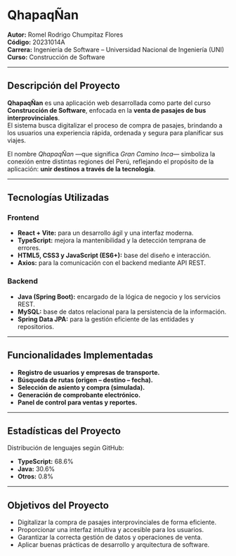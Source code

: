 # QhapaqÑan 

**Autor:** Romel Rodrigo Chumpitaz Flores  
**Código:** 20231014A  
**Carrera:** Ingeniería de Software – Universidad Nacional de Ingeniería (UNI)  
**Curso:** Construcción de Software  

---

## Descripción del Proyecto  
**QhapaqÑan** es una aplicación web desarrollada como parte del curso **Construcción de Software**, enfocada en la **venta de pasajes de bus interprovinciales**.  
El sistema busca digitalizar el proceso de compra de pasajes, brindando a los usuarios una experiencia rápida, ordenada y segura para planificar sus viajes.  

El nombre *QhapaqÑan* —que significa *Gran Camino Inca*— simboliza la conexión entre distintas regiones del Perú, reflejando el propósito de la aplicación: **unir destinos a través de la tecnología**.

---

## Tecnologías Utilizadas  

### Frontend  
- **React + Vite:** para un desarrollo ágil y una interfaz moderna.  
- **TypeScript:** mejora la mantenibilidad y la detección temprana de errores.  
- **HTML5, CSS3 y JavaScript (ES6+):** base del diseño e interacción.  
- **Axios:** para la comunicación con el backend mediante API REST.  

### Backend  
- **Java (Spring Boot):** encargado de la lógica de negocio y los servicios REST.  
- **MySQL:** base de datos relacional para la persistencia de la información.  
- **Spring Data JPA:** para la gestión eficiente de las entidades y repositorios.  

---

## Funcionalidades Implementadas  

- **Registro de usuarios y empresas de transporte.**  
- **Búsqueda de rutas (origen – destino – fecha).**  
- **Selección de asiento y compra (simulada).**  
- **Generación de comprobante electrónico.**  
- **Panel de control para ventas y reportes.**  

---

## Estadísticas del Proyecto  
Distribución de lenguajes según GitHub:  
- **TypeScript:** 68.6%  
- **Java:** 30.6%  
- **Otros:** 0.8%  

---

## Objetivos del Proyecto  
- Digitalizar la compra de pasajes interprovinciales de forma eficiente.  
- Proporcionar una interfaz intuitiva y accesible para los usuarios.  
- Garantizar la correcta gestión de datos y operaciones de venta.  
- Aplicar buenas prácticas de desarrollo y arquitectura de software.  

